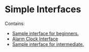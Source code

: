 # Simple Interfaces

Contains:

* [Sample interface for beginners.](https://github.com/tobidelly/simple_interface/tree/main/sample-interface_beginners)
*   [Alarm Clock Interface](https://github.com/tobidelly/simple_interface/tree/main/sample-interface_beginners/alarm-clock)
* [Sample interface for intermediate.](https://github.com/tobidelly/simple_interface/tree/main/sample-interface_intermediate)
